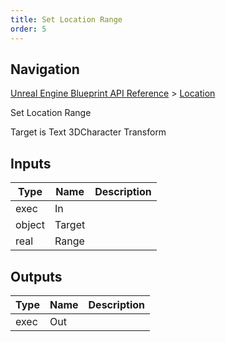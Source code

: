 ```yaml
---
title: Set Location Range
order: 5
---
```

## Navigation

[Unreal Engine Blueprint API Reference](https://dev.epicgames.com/documentation/en-us/unreal-engine/BlueprintAPI) > [Location](https://dev.epicgames.com/documentation/en-us/unreal-engine/BlueprintAPI/Location)

Set Location Range

Target is Text 3DCharacter Transform

## Inputs

| Type | Name | Description |
| --- | --- | --- |
| exec | In |  |
| object | Target |  |
| real | Range |  |

## Outputs

| Type | Name | Description |
| --- | --- | --- |
| exec | Out |  |

